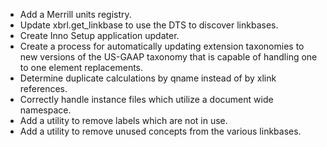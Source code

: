 * Add a Merrill units registry.
* Update xbrl.get_linkbase to use the DTS to discover linkbases.
* Create Inno Setup application updater.
* Create a process for automatically updating extension taxonomies to new versions of the US-GAAP taxonomy that is capable of handling one to one element replacements.
* Determine duplicate calculations by qname instead of by xlink references.
* Correctly handle instance files which utilize a document wide namespace.
* Add a utility to remove labels which are not in use.
* Add a utility to remove unused concepts from the various linkbases.
